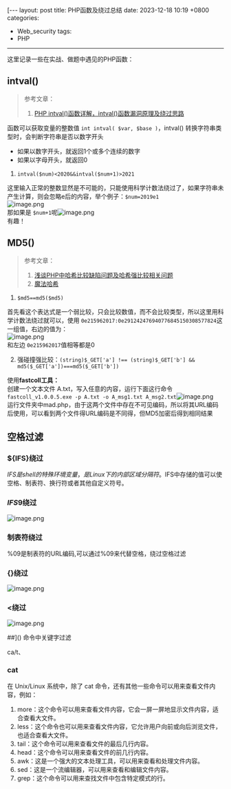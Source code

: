 [---
layout: post
title: PHP函数及绕过总结
date: 2023-12-18 10:19 +0800
categories:
- Web_security
tags:
- PHP
---
这里记录一些在实战、做题中遇见的PHP函数：

## intval()

> 参考文章：
>
> 1. [PHP intval()函数详解，intval()函数漏洞原理及绕过思路](https://blog.csdn.net/wangyuxiang946/article/details/131156104)

函数可以获取变量的整数值 `int intval( $var, $base )`，intval() 转换字符串类型时，会判断字符串是否以数字开头

- 如果以数字开头，就返回1个或多个连续的数字
- 如果以字母开头，就返回0

1. `intval($num)<2020&&intval($num+1)>2021`

这里输入正常的整数显然是不可能的，只能使用科学计数法绕过了，如果字符串未产生计算，则会忽略e后的内容，举个例子：`$num=2019e1`<br />![image.png](https://cdn.nlark.com/yuque/0/2023/png/26945670/1702451695598-93802fd9-b7c4-42d7-bdf2-8ade5aad50c9.png#averageHue=%23fbfbfb&clientId=uf61aeb62-2379-4&from=paste&height=172&id=u6ea89b04&originHeight=172&originWidth=569&originalType=binary&ratio=1&rotation=0&showTitle=false&size=9839&status=done&style=none&taskId=u10e3b684-9990-4ef6-b369-2e24d707734&title=&width=569)<br />那如果是 `$num+1`呢![image.png](https://cdn.nlark.com/yuque/0/2023/png/26945670/1702451669043-71c1f91e-74de-429b-bf67-386f1f5439f4.png#averageHue=%23fcfbfb&clientId=uf61aeb62-2379-4&from=paste&height=178&id=ua8801dfd&originHeight=178&originWidth=632&originalType=binary&ratio=1&rotation=0&showTitle=false&size=10490&status=done&style=none&taskId=ue1ba4c6e-c0d4-452c-94ee-d34a679f27b&title=&width=632)
<br />有趣！

## MD5()

> 参考文章：
>
> 1. [浅谈PHP中哈希比较缺陷问题及哈希强比较相关问题](https://mochu.blog.csdn.net/article/details/114494427)
> 2. [魔法哈希](https://github.com/spaze/hashes/blob/master/md5.md)

1. `$md5==md5($md5)` 

首先看这个表达式是一个弱比较，只会比较数值，而不会比较类型，所以这里用科学计数法绕过就可以，使用 `0e215962017:0e291242476940776845150308577824`这一组值，右边的值为：<br />![image.png](https://cdn.nlark.com/yuque/0/2023/png/26945670/1702450850833-f6955a56-826e-4984-af81-68aac353acfd.png#averageHue=%23fcfcfb&clientId=uf61aeb62-2379-4&from=paste&height=137&id=ue8e3ccee&originHeight=137&originWidth=1372&originalType=binary&ratio=1&rotation=0&showTitle=false&size=15500&status=done&style=none&taskId=u16348111-2a9d-4d5c-b6ae-832ee5e9843&title=&width=1372)<br />和左边 `0e215962017`值相等都是0

2. 强碰撞强比较：`(string)$_GET['a'] !== (string)$_GET['b'] && md5($_GET['a'])===md5($_GET['b'])`

使用**fastcoll工具：**<br />创建一个文本文件 A.txt，写入任意的内容，运行下面这行命令<br />`fastcoll_v1.0.0.5.exe -p A.txt -o A_msg1.txt A_msg2.txt`![image.png](https://cdn.nlark.com/yuque/0/2023/png/26945670/1702539085608-e8fd4dc1-d3b1-44ad-afe8-87994f0f00c5.png#averageHue=%23fcfcfb&clientId=u2f7d6693-8683-4&from=paste&height=102&id=u83ee9509&originHeight=102&originWidth=657&originalType=binary&ratio=1&rotation=0&showTitle=false&size=8291&status=done&style=none&taskId=ud87dd092-a199-4a90-b544-1dafba8fbcf&title=&width=657)<br />运行文件夹中mad.php，由于这两个文件中存在不可见编码，所以将其URL编码后使用，可以看到两个文件得URL编码是不同得，但MD5加密后得到相同结果

## 空格过滤

<a name="CwiqR"></a>

### ${IFS}绕过 

$IFS是shell的特殊环境变量，是Linux下的内部区域分隔符。$IFS中存储的值可以使空格、制表符、换行符或者其他自定义符号。


### **$IFS$9绕过**

![image.png](https://cdn.nlark.com/yuque/0/2023/png/26945670/1702452601896-03adbca5-ec85-4cc1-82b8-abc7402afa24.png#averageHue=%230f1b22&clientId=uf61aeb62-2379-4&from=paste&height=122&id=u48ba2660&originHeight=122&originWidth=489&originalType=binary&ratio=1&rotation=0&showTitle=false&size=47114&status=done&style=none&taskId=ud9f42659-3fe3-4a38-82eb-f963e047455&title=&width=489)


### 制表符绕过

%09是制表符的URL编码,可以通过%09来代替空格，绕过空格过滤


### {}绕过

![image.png](https://cdn.nlark.com/yuque/0/2023/png/26945670/1702452664805-c0e9e97e-de29-48b2-bde1-5ae3dbea6286.png#averageHue=%230e1a21&clientId=uf61aeb62-2379-4&from=paste&height=134&id=u3ea7bf14&originHeight=134&originWidth=554&originalType=binary&ratio=1&rotation=0&showTitle=false&size=56894&status=done&style=none&taskId=u78f5ff7a-066b-42b3-943f-19604a77016&title=&width=554)


### <绕过

![image.png](https://cdn.nlark.com/yuque/0/2023/png/26945670/1702452693624-af47418a-208a-4799-a56b-9201d49ca4d8.png#averageHue=%230b171f&clientId=uf61aeb62-2379-4&from=paste&height=156&id=u286f78c9&originHeight=156&originWidth=316&originalType=binary&ratio=1&rotation=0&showTitle=false&size=32959&status=done&style=none&taskId=u8a3f9447-83fb-4079-9384-d451ba1c50a&title=&width=316)

##]() 命令中关键字过滤

ca/t、

### cat

在 Unix/Linux 系统中，除了 cat 命令，还有其他一些命令可以用来查看文件内容，例如：

1.  more：这个命令可以用来查看文件内容，它会一屏一屏地显示文件内容，适合查看大文件。 
2.  less：这个命令也可以用来查看文件内容，它允许用户向前或向后浏览文件，也适合查看大文件。 
3.  tail：这个命令可以用来查看文件的最后几行内容。 
4.  head：这个命令可以用来查看文件的前几行内容。 
5.  awk：这是一个强大的文本处理工具，可以用来查看和处理文件内容。 
6.  sed：这是一个流编辑器，可以用来查看和编辑文件内容。 
7.  grep：这个命令可以用来查找文件中包含特定模式的行。 
